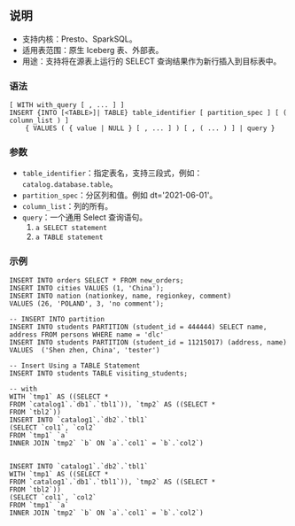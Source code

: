## 说明
- 支持内核：Presto、SparkSQL。
- 适用表范围：原生 Iceberg 表、外部表。
- 用途：支持将在源表上运行的 SELECT 查询结果作为新行插入到目标表中。

### 语法
```
[ WITH with_query [ , ... ] ]
INSERT {INTO [<TABLE>]| TABLE} table_identifier [ partition_spec ] [ ( column_list ) ]
    { VALUES ( { value | NULL } [ , ... ] ) [ , ( ... ) ] | query }
```

### 参数
- `table_identifier`：指定表名，支持三段式，例如：`catalog.database.table`。
- `partition_spec`：分区列和值。例如 dt='2021-06-01'。
- `column_list`：列的所有。
- `query`：一个通用 Select 查询语句。      
	1. `a SELECT statement`     
	2. `a TABLE statement`

### 示例
```
INSERT INTO orders SELECT * FROM new_orders;
INSERT INTO cities VALUES (1, 'China');
INSERT INTO nation (nationkey, name, regionkey, comment)
VALUES (26, 'POLAND', 3, 'no comment');

-- INSERT INTO partition
INSERT INTO students PARTITION (student_id = 444444) SELECT name, address FROM persons WHERE name = 'dlc'
INSERT INTO students PARTITION (student_id = 11215017) (address, name) VALUES  ('Shen zhen, China', 'tester')

-- Insert Using a TABLE Statement
INSERT INTO students TABLE visiting_students;

-- with
WITH `tmp1` AS ((SELECT *
FROM `catalog1`.`db1`.`tbl1`)), `tmp2` AS ((SELECT *
FROM `tbl2`))
INSERT INTO `catalog1`.`db2`.`tbl1`
(SELECT `col1`, `col2`
FROM `tmp1` `a`
INNER JOIN `tmp2` `b` ON `a`.`col1` = `b`.`col2`)


INSERT INTO `catalog1`.`db2`.`tbl1`
WITH `tmp1` AS ((SELECT *
FROM `catalog1`.`db1`.`tbl1`)), `tmp2` AS ((SELECT *
FROM `tbl2`))
(SELECT `col1`, `col2`
FROM `tmp1` `a`
INNER JOIN `tmp2` `b` ON `a`.`col1` = `b`.`col2`)
```



